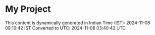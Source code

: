 # My Project

This content is dynamically generated in Indian Time (IST): 2024-11-08 09:10:42 IST
Converted to UTC: 2024-11-08 03:40:42 UTC
